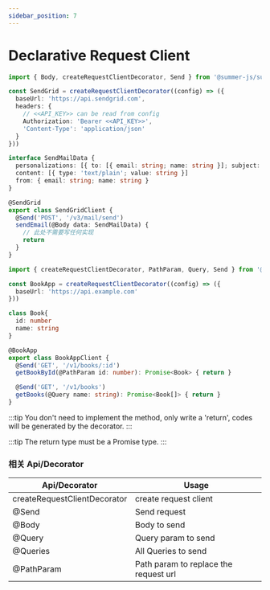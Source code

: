 ```yaml
---
sidebar_position: 7
---
```


# Declarative Request Client

 

```ts title="SendGrid"
import { Body, createRequestClientDecorator, Send } from '@summer-js/summer'

const SendGrid = createRequestClientDecorator((config) => ({
  baseUrl: 'https://api.sendgrid.com',
  headers: {
    // <<API_KEY>> can be read from config
    Authorization: 'Bearer <<API_KEY>>',
    'Content-Type': 'application/json'
  }
}))

interface SendMailData {
  personalizations: [{ to: [{ email: string; name: string }]; subject: string }]
  content: [{ type: 'text/plain'; value: string }]
  from: { email: string; name: string }
}

@SendGrid
export class SendGridClient {
  @Send('POST', '/v3/mail/send')
  sendEmail(@Body data: SendMailData) {
    // 此处不需要写任何实现
    return
  }
}
```

```ts title="call another service"
import { createRequestClientDecorator, PathParam, Query, Send } from '@summer-js/summer'

const BookApp = createRequestClientDecorator((config) => ({
  baseUrl: 'https://api.example.com'
}))

class Book{
  id: number
  name: string
}

@BookApp
export class BookAppClient {
  @Send('GET', '/v1/books/:id')
  getBookById(@PathParam id: number): Promise<Book> { return }

  @Send('GET', '/v1/books')
  getBooks(@Query name: string): Promise<Book[]> { return }
}
```

:::tip
You don't need to implement the method, only write a 'return', codes will be generated by the decorator.
:::

:::tip
The return type must be a Promise type.
:::


### 相关 Api/Decorator


|  Api/Decorator   | Usage  |
|  ----  | ----  |
| createRequestClientDecorator | create request client |
| @Send | Send request |
| @Body | Body to send |
| @Query | Query param to send |
| @Queries |All Queries to send |
| @PathParam |Path param to replace the request url |